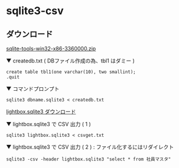 # sqlite3-csv

## ダウンロード 
[sqlite-tools-win32-x86-3360000.zip](https://www.sqlite.org/download.html)

▼ createdb.txt ( DBファイル作成の為、tbl1 はダミー )
```
create table tbl1(one varchar(10), two smallint);
.quit
```

▼ コマンドプロンプト
```
sqlite3 dbname.sqlite3 < createdb.txt
```

[lightbox.sqlite3 ダウンロード](https://github.com/winofsql/resource-winofsql/raw/main/sqlite3/lightbox.sqlite3)

▼ lightbox.sqlite3 で CSV 出力 ( 1 )
```
sqlite3 lightbox.sqlite3 < csvget.txt
```

▼ lightbox.sqlite3 で CSV 出力 ( 2 ) : ファイル化するにはリダイレクト
```
sqlite3 -csv -header lightbox.sqlite3 "select * from 社員マスタ"
```
